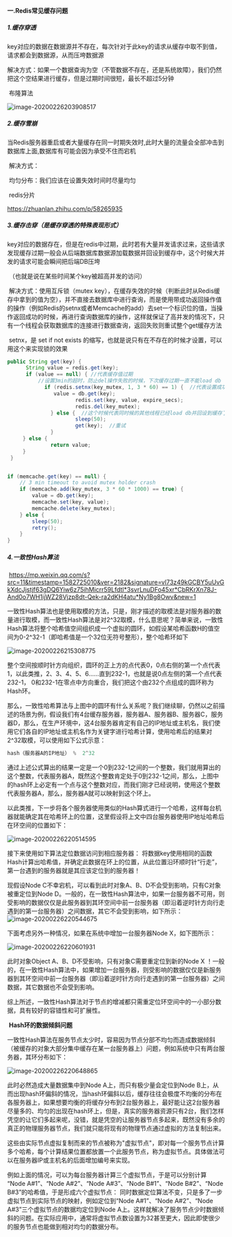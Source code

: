 #### 一.Redis常见缓存问题

##### 1.缓存穿透

​	key对应的数据在数据源并不存在，每次针对于此key的请求从缓存中取不到值，请求都会到数据源，从而压垮数据源

​	解决方式：如果一个数据查询为空（不管数据不存在，还是系统故障），我们仍然把这个空结果进行缓存，但是过期时间很短，最长不超过5分钟

​	布隆算法

![image-20200226203908517](%E4%B8%80.Redis%E5%B8%B8%E8%A7%81%E7%BC%93%E5%AD%98%E9%97%AE%E9%A2%98.assets/image-20200226203908517.png)

##### 2.缓存雪崩

​	当Redis服务器重启或者大量缓存在同一时期失效时,此时大量的流量会全部冲击到数据库上面,数据库有可能会因为承受不住而宕机

​	解决方式：

​		均匀分布：我们应该在设置失效时间时尽量均匀

​		redis分片

https://zhuanlan.zhihu.com/p/58265935

##### 3.缓存击穿（是缓存穿透的特殊表现形式）

​	key对应的数据存在，但是在redis中过期，此时若有大量并发请求过来，这些请求发现缓存过期一般会从后端数据库数据源加载数据并回设到缓存中，这个时候大并发的请求可能会瞬间把后端DB压垮

​	（也就是说在某些时间某个key被超高并发的访问）

​	解决方式：使用互斥锁（mutex  key），在缓存失效的时候（判断此时从Redis缓存中拿到的值为空），并不直接去数据库中进行查询，而是使用带成功返回操作值的操作（例如Redis的setnx或者Memcache的add）去set一个标识位的值，当操作返回成功的时候，再进行查询数据库的操作，这样就保证了高并发的情况下，只有一个线程会获取数据库的连接进行数据查询，返回失败则重试整个get缓存方法

​	setnx，是  set if  not exists 的缩写，也就是说只有在不存在的时候才设置，可以用这个来实现锁的效果

```java
public String get(key) {
      String value = redis.get(key);
      if (value == null) { //代表缓存值过期
          //设置3min的超时，防止del操作失败的时候，下次缓存过期一直不能load db
      		if (redis.setnx(key_mutex, 1, 3 * 60) == 1) {  //代表设置成功
               value = db.get(key);
                      redis.set(key, value, expire_secs);
                      redis.del(key_mutex);
              } else {  //这个时候代表同时候的其他线程已经load db并回设到缓存了，这时候重试获取缓存值即可
                      sleep(50);
                      get(key);  //重试
              }
     } else {
              return value;      
     }
 }
```

```java

if (memcache.get(key) == null) {  
    // 3 min timeout to avoid mutex holder crash  
    if (memcache.add(key_mutex, 3 * 60 * 1000) == true) {  
        value = db.get(key);  
        memcache.set(key, value);  
        memcache.delete(key_mutex);  
    } else {  
        sleep(50);  
        retry();  
    }  
}
```

##### 4.一致性Hash算法

​	https://mp.weixin.qq.com/s?src=11&timestamp=1582725010&ver=2182&signature=vl73z49kGCBY5uUvGkXdcJjstjf63gDQ6Yiw6z75ihMicrr59Lfdtl*3svrLnuDFo45xr*CbRKrXn78J-And0o7WH1ijWZ28Vjzp8dt-Qek-ra2dKH4atu*Ny1Bg8Owv&new=1

一致性Hash算法也是使用取模的方法，只是，刚才描述的取模法是对服务器的数量进行取模，而一致性Hash算法是对2^32取模，什么意思呢？简单来说，一致性Hash算法将整个哈希值空间组织成一个虚拟的圆环，如假设某哈希函数H的值空间为0-2^32-1（即哈希值是一个32位无符号整形），整个哈希环如下

![image-20200226215308775](%E4%B8%80.Redis%E5%B8%B8%E8%A7%81%E7%BC%93%E5%AD%98%E9%97%AE%E9%A2%98.assets/image-20200226215308775.png)

整个空间按顺时针方向组织，圆环的正上方的点代表0，0点右侧的第一个点代表1，以此类推，2、3、4、5、6……直到232-1，也就是说0点左侧的第一个点代表232-1， 0和232-1在零点中方向重合，我们把这个由232个点组成的圆环称为Hash环。

那么，一致性哈希算法与上图中的圆环有什么关系呢？我们继续聊，仍然以之前描述的场景为例，假设我们有4台缓存服务器，服务器A、服务器B、服务器C，服务器D，那么，在生产环境中，这4台服务器肯定有自己的IP地址或主机名，我们使用它们各自的IP地址或主机名作为关键字进行哈希计算，使用哈希后的结果对2^32取模，可以使用如下公式示意：

```java
hash（服务器A的IP地址） %  2^32
```

通过上述公式算出的结果一定是一个0到232-1之间的一个整数，我们就用算出的这个整数，代表服务器A，既然这个整数肯定处于0到232-1之间，那么，上图中的hash环上必定有一个点与这个整数对应，而我们刚才已经说明，使用这个整数代表服务器A，那么，服务器A就可以映射到这个环上。

以此类推，下一步将各个服务器使用类似的Hash算式进行一个哈希，这样每台机器就能确定其在哈希环上的位置，这里假设将上文中四台服务器使用IP地址哈希后在环空间的位置如下：

![image-20200226220514595](%E4%B8%80.Redis%E5%B8%B8%E8%A7%81%E7%BC%93%E5%AD%98%E9%97%AE%E9%A2%98.assets/image-20200226220514595.png)

接下来使用如下算法定位数据访问到相应服务器： 将数据key使用相同的函数Hash计算出哈希值，并确定此数据在环上的位置，从此位置沿环顺时针“行走”，第一台遇到的服务器就是其应该定位到的服务器！

现假设Node C不幸宕机，可以看到此时对象A、B、D不会受到影响，只有C对象被重定位到Node D。一般的，在一致性Hash算法中，如果一台服务器不可用，则受影响的数据仅仅是此服务器到其环空间中前一台服务器（即沿着逆时针方向行走遇到的第一台服务器）之间数据，其它不会受到影响，如下所示：
![image-20200226220544675](%E4%B8%80.Redis%E5%B8%B8%E8%A7%81%E7%BC%93%E5%AD%98%E9%97%AE%E9%A2%98.assets/image-20200226220544675.png)

下面考虑另外一种情况，如果在系统中增加一台服务器Node X，如下图所示：

![image-20200226220601931](%E4%B8%80.Redis%E5%B8%B8%E8%A7%81%E7%BC%93%E5%AD%98%E9%97%AE%E9%A2%98.assets/image-20200226220601931.png)

此时对象Object A、B、D不受影响，只有对象C需要重定位到新的Node X ！一般的，在一致性Hash算法中，如果增加一台服务器，则受影响的数据仅仅是新服务器到其环空间中前一台服务器（即沿着逆时针方向行走遇到的第一台服务器）之间数据，其它数据也不会受到影响。

综上所述，一致性Hash算法对于节点的增减都只需重定位环空间中的一小部分数据，具有较好的容错性和可扩展性。

​	**Hash环的数据倾斜问题**

一致性Hash算法在服务节点太少时，容易因为节点分部不均匀而造成数据倾斜（被缓存的对象大部分集中缓存在某一台服务器上）问题，例如系统中只有两台服务器，其环分布如下：

![image-20200226220648865](%E4%B8%80.Redis%E5%B8%B8%E8%A7%81%E7%BC%93%E5%AD%98%E9%97%AE%E9%A2%98.assets/image-20200226220648865.png)

此时必然造成大量数据集中到Node A上，而只有极少量会定位到Node B上，从而出现hash环偏斜的情况，当hash环偏斜以后，缓存往往会极度不均衡的分布在各服务器上，如果想要均衡的将缓存分布到2台服务器上，最好能让这2台服务器尽量多的、均匀的出现在hash环上，但是，真实的服务器资源只有2台，我们怎样凭空的让它们多起来呢，没错，就是凭空的让服务器节点多起来，既然没有多余的真正的物理服务器节点，我们就只能将现有的物理节点通过虚拟的方法复制出来。

这些由实际节点虚拟复制而来的节点被称为"虚拟节点"，即对每一个服务节点计算多个哈希，每个计算结果位置都放置一个此服务节点，称为虚拟节点。具体做法可以在服务器IP或主机名的后面增加编号来实现。

例如上面的情况，可以为每台服务器计算三个虚拟节点，于是可以分别计算 “Node A#1”、“Node A#2”、“Node A#3”、“Node B#1”、“Node B#2”、“Node B#3”的哈希值，于是形成六个虚拟节点：
同时数据定位算法不变，只是多了一步虚拟节点到实际节点的映射，例如定位到“Node A#1”、“Node A#2”、“Node A#3”三个虚拟节点的数据均定位到Node A上。这样就解决了服务节点少时数据倾斜的问题。在实际应用中，通常将虚拟节点数设置为32甚至更大，因此即使很少的服务节点也能做到相对均匀的数据分布。
